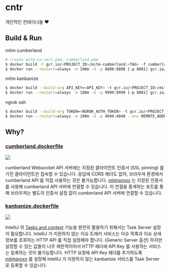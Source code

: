 # cntr

개인적인 컨테이너들 ❤️

## Build & Run

mitm cumberland

```sh
# create mitm-ca-cert.pem, cumberland.pem
$ docker build -t gcr.io/<PROJECT_ID>/mitm-cumberland:<TAG> -f cumberland.dockerfile .
$ docker run --restart=always -m 100m -d -p 8888:8888 [-p 8081] gcr.io/<PROJECT_ID>/mitm-cumberland:<TAG>
```

mitm kanbanize

```sh
$ docker build --build-arg API_KEY=<API_KEY> -t gcr.io/<PROJECT_ID>/mitm-kanbanize:<TAG> -f kanbanize.dockerfile .
$ docker run --restart=always -m 100m -d -p 9999:9999 [-p 8081] gcr.io/<PROJECT_ID>/mitm-kanbanize:<TAG>
```

ngrok ssh

```sh
$ docker build --build-arg TOKEN=<NGROK_AUTH_TOKEN> -t gcr.io/<PROJECT_ID>/ngrok-ssh:<TAG> -f ssh.dockerfile .
$ docker run --restart=always -m 100m -d -p 4040:4040 --env REMOTE_ADDR=<ADDR> gcr.io/<PROJECT_ID>/ngrok-ssh<TAG>
```

## Why?

### [cumberland.dockerfile](https://github.com/chitacan/mitm/blob/master/cumberland.dockerfile)

![](https://user-images.githubusercontent.com/286950/70865916-09f05900-1fa6-11ea-9a0f-888baf05c588.png)

cumberland Websocket API 서버에는 지정된 클라이언트 인증서 (SSL pinning) 를 가진 클라이언트만 접속할 수 있습니다. 응답에 CORS 헤더도 없어, 브라우져 환경에서 cumberland API 를 직접 사용하는 것은 불가능합니다. [mitmproxy](https://mitmproxy.org/) 는 지정된 인증서를 사용해 cumberland API 서버에 연결할 수 있습니다. 이 연결을 중계하는 포트를 통해 브라우져는 별도의 인증서 설정 없이 cumberland API 서버에 연결할 수 있습니다.

### [kanbanize.dockerfile](https://github.com/chitacan/mitm/blob/master/kanbanize.dockerfile)

![](https://user-images.githubusercontent.com/286950/70881185-207eca80-200f-11ea-87de-6c4510a5ddaa.png)

IntelliJ 의 [Tasks and context](https://www.jetbrains.com/help/idea/managing-tasks-and-context.html) 기능을 완전히 활용하기 위해서는 Task Server 설정이 필요합니다. IntelliJ 가 지원하지 않는 이슈 트래커 서비스는 이슈 목록과 이슈 상세 정보를 조회하는 HTTP API 를 직접 설정해야 합니다. (Generic Server 옵션) 하지만 설정할 수 있는 값들이 너무 제한적이어서 HTTP 헤더에 API Key 를 사용하는 서비스는 등록하는 것이 불가능합니다. HTTP 요청에 API Key 헤더를 추가하도록 [mitmproxy](https://mitmproxy.org/) 를 설정해 IntelliJ 가 지원하지 않는 kanbanize 서비스를 Task Server 로 등록할 수 있습니다.
